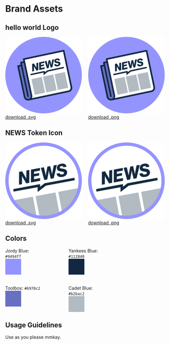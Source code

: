 # Brand Assets

## hello world Logo

<div style="display: flex;">
  <div style="margin-right: 20px;">
    <img class="logo" src="logo.svg">
    <br>
    <a href="logo.svg" download="logo.svg">download .svg</a>
  </div>
  <div>
    <img class="logo" src="logo512.png">
    <br>
    <a href="logo512.png" download="logo512.png">download .png</a>
  </div>
</div>


## NEWS Token Icon

<div style="display: flex;">
  <div style="margin-right: 20px;">
    <img class="logo" src="tokenIcon.svg">
    <br>
    <a href="tokenIcon.svg" download="tokenIcon.svg">download .svg</a>
  </div>
  <div>
    <img class="logo" src="tokenIcon512.png">
    <br>
    <a href="tokenIcon512.png" download="tokenIcon512.png">download .png</a>
  </div>
</div>

<style>
  .logo {
    width: 512px;
  }

  @media (max-width: 600px) {
    .logo {
      width: 256px;
    }
  }
</style>

## Colors

<div style="display: flex;">
  <div style="margin-right: 80px; width: 120px;">
    Jordy Blue: <code>#9494ff</code>
    <div style="width: 50px; height: 50px; background-color: #9494ff;"></div>
  </div>
  <div style="width: 120px;">
    Yankees Blue: <code>#112840</code>
    <div style="width: 50px; height: 50px; background-color: #112840;"></div>
  </div>
</div>

<br>

<br>

<div style="display: flex;">
  <div style="margin-right: 80px; width: 120px;">
    Toolbox: <code>#6970c2</code>
    <div style="width: 50px; height: 50px; background-color: #6970c2;"></div>
  </div>
  <div style="width: 120px;">
    Cadet Blue: <code>#b2bac2</code>
    <div style="width: 50px; height: 50px; background-color: #b2bac2;"></div>
  </div>
</div>


## Usage Guidelines

Use as you please mmkay.
